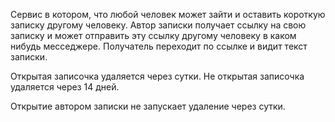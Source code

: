 Cервис в котором, что любой человек может зайти и оставить короткую записку другому человеку.
Автор записки получает ссылку на свою записку и может отправить эту ссылку другому человеку в каком нибудь месседжере.
Получатель переходит по ссылке и видит текст записки.

Открытая записочка удаляется через сутки.
Не открытая записочка удаляется через 14 дней.

Открытие автором записки не запускает удаление через сутки.
